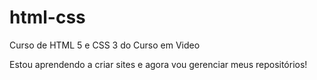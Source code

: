 # html-css
 Curso de HTML 5 e CSS 3 do Curso em Video

Estou aprendendo a criar sites e agora vou gerenciar meus repositórios!